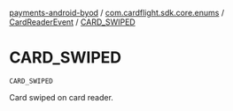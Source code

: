 [payments-android-byod](../../index.md) / [com.cardflight.sdk.core.enums](../index.md) / [CardReaderEvent](index.md) / [CARD_SWIPED](./-c-a-r-d_-s-w-i-p-e-d.md)

# CARD_SWIPED

`CARD_SWIPED`

Card swiped on card reader.


